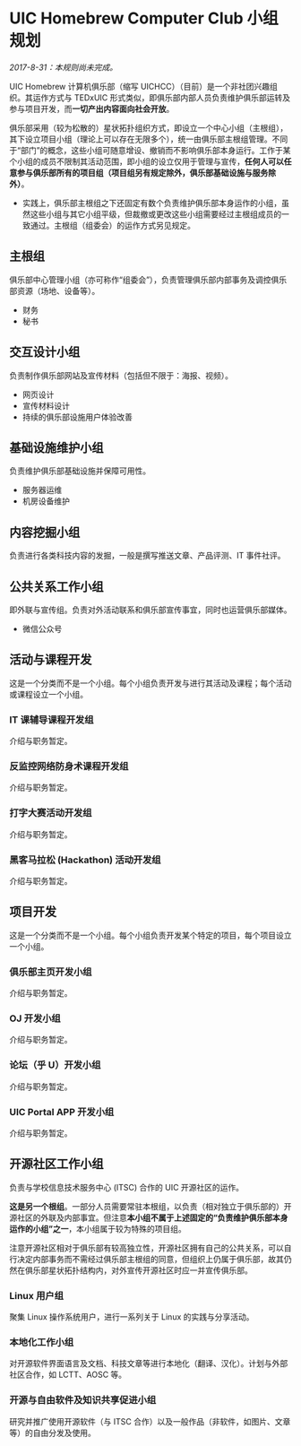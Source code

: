 # UIC Homebrew Computer Club 小组规划

_2017-8-31：本规则尚未完成。_

UIC Homebrew 计算机俱乐部（缩写 UICHCC）（目前）是一个非社团兴趣组织。其运作方式与 TEDxUIC 形式类似，即俱乐部内部人员负责维护俱乐部运转及参与项目开发，而**一切产出内容面向社会开放**。

俱乐部采用（较为松散的）星状拓扑组织方式，即设立一个中心小组（主根组），其下设立项目小组（理论上可以存在无限多个），统一由俱乐部主根组管理。不同于“部门”的概念，这些小组可随意增设、撤销而不影响俱乐部本身运行。工作于某个小组的成员不限制其活动范围，即小组的设立仅用于管理与宣传，**任何人可以任意参与俱乐部所有的项目组（项目组另有规定除外，俱乐部基础设施与服务除外）**。
  -  实践上，俱乐部主根组之下还固定有数个负责维护俱乐部本身运作的小组，虽然这些小组与其它小组平级，但裁撤或更改这些小组需要经过主根组成员的一致通过。主根组（组委会）的运作方式另见规定。

## 主根组

俱乐部中心管理小组（亦可称作“组委会”），负责管理俱乐部内部事务及调控俱乐部资源（场地、设备等）。

- 财务
- 秘书

## 交互设计小组

负责制作俱乐部网站及宣传材料（包括但不限于：海报、视频）。

- 网页设计
- 宣传材料设计
- 持续的俱乐部设施用户体验改善

## 基础设施维护小组

负责维护俱乐部基础设施并保障可用性。

- 服务器运维
- 机房设备维护

## 内容挖掘小组

负责进行各类科技内容的发掘，一般是撰写推送文章、产品评测、IT 事件社评。

## 公共关系工作小组

即外联与宣传组。负责对外活动联系和俱乐部宣传事宜，同时也运营俱乐部媒体。

- 微信公众号

## 活动与课程开发

这是一个分类而不是一个小组。每个小组负责开发与进行其活动及课程；每个活动或课程设立一个小组。

### IT 课辅导课程开发组

介绍与职务暂定。

### 反监控网络防身术课程开发组

介绍与职务暂定。

### 打字大赛活动开发组

介绍与职务暂定。

### 黑客马拉松 (Hackathon) 活动开发组

介绍与职务暂定。

## 项目开发

这是一个分类而不是一个小组。每个小组负责开发某个特定的项目，每个项目设立一个小组。

### 俱乐部主页开发小组

介绍与职务暂定。

### OJ 开发小组

介绍与职务暂定。

### 论坛（乎 U）开发小组

介绍与职务暂定。

### UIC Portal APP 开发小组

介绍与职务暂定。

## 开源社区工作小组

负责与学校信息技术服务中心 (ITSC) 合作的 UIC 开源社区的运作。

**这是另一个根组**。一部分人员需要常驻本根组，以负责（相对独立于俱乐部的）开源社区的外联及内部事宜。但注意**本小组不属于上述固定的“负责维护俱乐部本身运作的小组”之一**，本小组属于较为特殊的项目组。

注意开源社区相对于俱乐部有较高独立性，开源社区拥有自己的公共关系，可以自行决定内部事务而不需经过俱乐部主根组的同意，但组织上仍属于俱乐部，故其仍然在俱乐部星状拓扑结构内，对外宣传开源社区时应一并宣传俱乐部。

### Linux 用户组

聚集 Linux 操作系统用户，进行一系列关于 Linux 的实践与分享活动。

### 本地化工作小组

对开源软件界面语言及文档、科技文章等进行本地化（翻译、汉化）。计划与外部社区合作，如 LCTT、AOSC 等。

### 开源与自由软件及知识共享促进小组

研究并推广使用开源软件（与 ITSC 合作）以及一般作品（非软件，如图片、文章等）的自由分发及使用。

